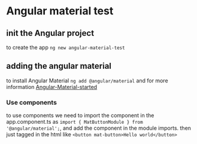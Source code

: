 # Angular material test

## init the Angular project 
to create the app `ng new angular-material-test`

## adding the angular material 
to install Angular Material `ng add @angular/material` and for more information [Angular-Material-started](https://material.angular.io/guide/getting-started)

### Use components
 to use components we need to import the component in the app.component.ts as `import { MatButtonModule } from '@angular/material';`, and add the component in the module imports.
 then just tagged in the html like `<button mat-button>Hello world</button>`